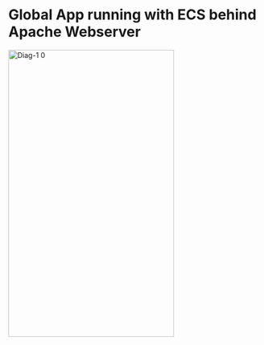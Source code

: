 # Global App running with ECS behind Apache Webserver



<img width="329" height="571" alt="Diag-1 0" src="https://github.com/user-attachments/assets/1d1e11da-965e-42f6-a92c-5452a40ff6a9" />
